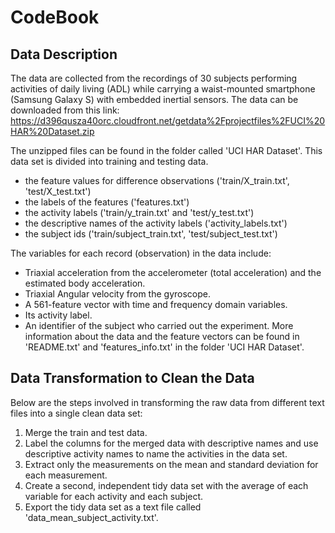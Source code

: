 # CodeBook

## Data Description
The data are collected from the recordings of 30 subjects performing activities of daily living (ADL) while carrying a waist-mounted smartphone (Samsung Galaxy S) with embedded inertial sensors. The data can be downloaded from this link:
https://d396qusza40orc.cloudfront.net/getdata%2Fprojectfiles%2FUCI%20HAR%20Dataset.zip 

The unzipped files can be found in the folder called 'UCI HAR Dataset'. This data set is divided into training and testing data.
* the feature values for difference observations ('train/X_train.txt', 'test/X_test.txt')
* the labels of the features ('features.txt')
* the activity labels ('train/y_train.txt' and 'test/y_test.txt')
* the descriptive names of the activity labels ('activity_labels.txt')
* the subject ids ('train/subject_train.txt', 'test/subject_test.txt')

The variables for each record (observation) in the data include:
- Triaxial acceleration from the accelerometer (total acceleration) and the estimated body acceleration.
- Triaxial Angular velocity from the gyroscope.
- A 561-feature vector with time and frequency domain variables.
- Its activity label.
- An identifier of the subject who carried out the experiment. 
More information about the data and the feature vectors can be found in 'README.txt' and 'features_info.txt' in the folder 'UCI HAR Dataset'.

## Data Transformation to Clean the Data
Below are the steps involved in transforming the raw data from different text files into a single clean data set:
1. Merge the train and test data.
2. Label the columns for the merged data with descriptive names and use descriptive activity names to name the activities in the data set.
3. Extract only the measurements on the mean and standard deviation for each measurement.
4. Create a second, independent tidy data set with the average of each variable for each activity and each subject.
5. Export the tidy data set as a text file called 'data_mean_subject_activity.txt'.


